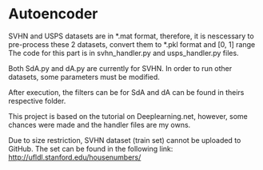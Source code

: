 # Autoencoder

SVHN and USPS datasets are in *.mat format, therefore, it is nescessary to pre-process these 2 datasets, convert them to *.pkl format and [0, 1] range
The code for this part is in svhn_handler.py and usps_handler.py files.

Both SdA.py and dA.py are currently for SVHN. In order to run other datasets, some parameters must be modified.

After execution, the filters can be for SdA and dA can be found in theirs respective folder.

This project is based on the tutorial on Deeplearning.net, however, some chances were made and the handler files are my owns. 

Due to size restriction, SVHN dataset (train set) cannot be uploaded to GitHub. The set can be found in the following link:  http://ufldl.stanford.edu/housenumbers/
